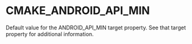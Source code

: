   

# CMAKE_ANDROID_API_MIN  
Default value for the ANDROID_API_MIN target property.
See that target property for additional information.  


